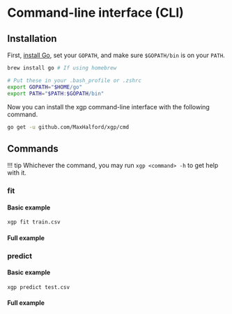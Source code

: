 # Command-line interface (CLI)

## Installation

First, [install Go](https://golang.org/dl/), set your `GOPATH`, and make sure `$GOPATH/bin` is on your `PATH`.

```sh
brew install go # If using homebrew

# Put these in your .bash_profile or .zshrc
export GOPATH="$HOME/go"
export PATH="$PATH:$GOPATH/bin"
```

Now you can install the xgp command-line interface with the following command.

```sh
go get -u github.com/MaxHalford/xgp/cmd
```

## Commands


!!! tip
    Whichever the command, you may run `xgp <command> -h` to get help with it.

### fit

#### Basic example

```sh
xgp fit train.csv
```

#### Full example


### predict

#### Basic example

```sh
xgp predict test.csv
```

#### Full example


